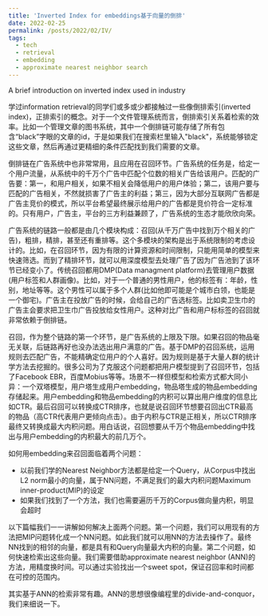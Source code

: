 ```yaml
---
title: 'Inverted Index for embeddings基于向量的倒排'
date: 2022-02-25
permalink: /posts/2022/02/IV/
tags:
  - tech
  - retrieval
  - embedding
  - approximate nearest neighbor search
---
```


A brief introduction on inverted index used in industry


学过information retrieval的同学们或多或少都接触过一些像倒排索引(inverted index)，正排索引的概念。对于一个文件管理系统而言，倒排索引关系着检索的效率。比如一个管理文章的图书系统，其中一个倒排链可能存储了所有包含“black”字眼的文章的id，于是如果我们在搜索栏里输入"black"，系统能够锁定这些文章，然后再通过更精细的条件匹配找到我们需要的文章。

倒排链在广告系统中也非常常用，且应用在召回环节。广告系统的任务是，给定一个用户流量，从系统中的千万个广告中匹配个位数的相关广告给该用户。匹配的广告要：第一，和用户相关，如果不相关会降低用户的用户体验；第二，该用户要与匹配的广告相关，不然就损害了广告主的利益；第三，因为大部分互联网广告都是广告主竞价的模式，所以平台希望最终展示给用户的广告都是竞价符合一定标准的。只有用户，广告主，平台的三方利益兼顾了，广告系统的生态才能欣欣向荣。

广告系统的链路一般都是由几个模块构成：召回(从千万广告中找到万个相关的广告)，粗排，精排，甚至还有重排等。这个多模块的架构是出于系统限制的考虑设计的。比如，在召回环节，因为有限的计算资源和时间限制，只能用简单的模型来快速筛选。而到了精排环节，就可以用深度模型去处理广告了因为广告池到了该环节已经变小了。传统召回都用DMP(Data managment platform)去管理用户数据(用户标签和人群画像)。比如，对于一个普通的男性用户，他的标签有：年龄，性别，地址等等。这个男性可以属于多个人群(比如他即可能是个城市白领，也能是一个御宅)。广告主在投放广告的时候，会给自己的广告选标签。比如卖卫生巾的广告主会要求把卫生巾广告投放给女性用户。这种对比广告和用户标标签的召回就非常依赖于倒排链。

召回，作为整个链路的第一个环节，是广告系统的上限及下限。如果召回的物品毫无关联，后链路再好也没办法选出用户满意的广告。基于DMP的召回系统，运用规则去匹配广告，不能精确定位用户的个人喜好。因为规则是基于大量人群的统计学方法去挖掘的。很多公司为了克服这个问题都把用户模型提到了召回环节，包括了Facebook EBR，百度Mobius等等。场景不一样但模型和检索方式都大同小异：一个双塔模型，用户塔生成用户embedding，物品塔生成的物品embedding存储起来。用户embedding和物品embedding的内积可以算出用户维度的信息比如CTR。最后召回可以转换成CTR排序，也就是说召回环节想要召回出CTR最高的物品（高CTR代表用户更倾向点击）。由于内积与CTR是正相关，所以CTR排序最终又转换成最大内积问题。用白话说，召回想要从千万个物品embedding中找出与用户embedding的内积最大的前几万个。

如何用embedding来召回面临着两个问题：
- 以前我们学的Nearest Neighbor方法都是给定一个Query，从Corpus中找出L2 norm最小的向量，属于NN问题，不满足我们的最大内积问题Maximum inner-product(MIP)的设定
- 如果我们找到了一个方法，我们也需要遍历千万的Corpus做向量内积，明显会超时

以下篇幅我们一一讲解如何解决上面两个问题。第一个问题，我们可以用现有的方法把MIP问题转化成一个NN问题。如此我们就可以用NN的方法去操作了。最终NN找到的相邻的向量，都是具有和Query向量最大内积的向量。第二个问题，如何快速检索出这些向量。我们需要借助approximate nearest neighbor (ANN)的方法，用精度换时间。可以通过实验找出一个sweet spot，保证召回率和时间都在可控的范围内。

其实基于ANN的检索非常有趣。ANN的思想很像编程里的divide-and-conquor，我们来细说一下。


